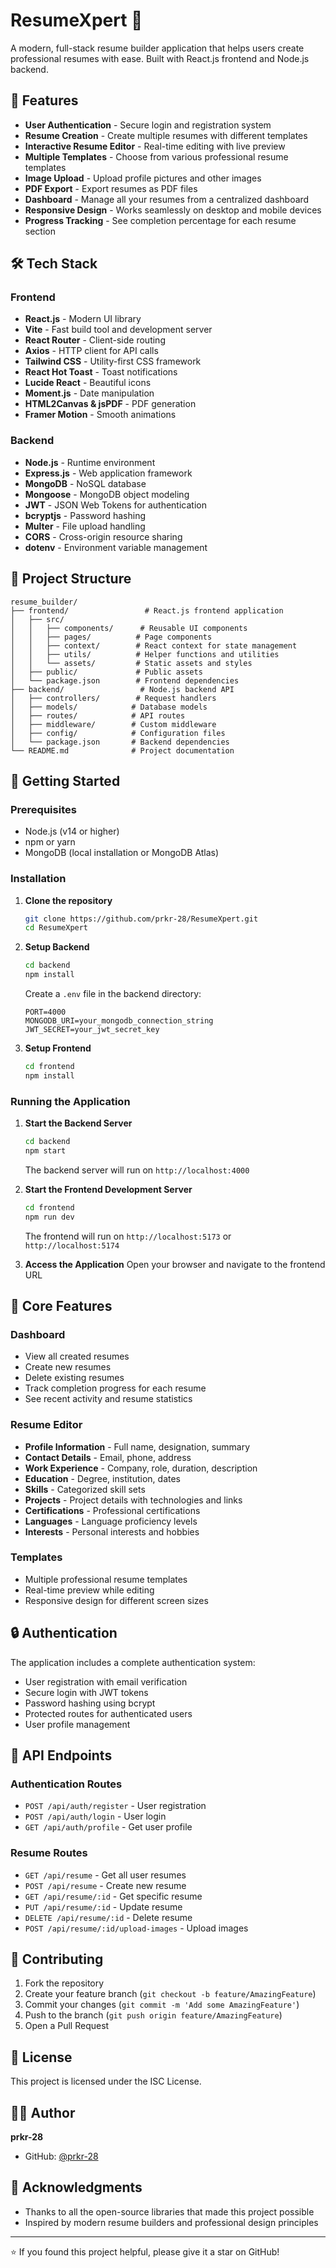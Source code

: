 # ResumeXpert 📄

A modern, full-stack resume builder application that helps users create professional resumes with ease. Built with React.js frontend and Node.js backend.

## 🚀 Features

-  **User Authentication** - Secure login and registration system
-  **Resume Creation** - Create multiple resumes with different templates
-  **Interactive Resume Editor** - Real-time editing with live preview
-  **Multiple Templates** - Choose from various professional resume templates
-  **Image Upload** - Upload profile pictures and other images
-  **PDF Export** - Export resumes as PDF files
-  **Dashboard** - Manage all your resumes from a centralized dashboard
-  **Responsive Design** - Works seamlessly on desktop and mobile devices
-  **Progress Tracking** - See completion percentage for each resume section

## 🛠️ Tech Stack

### Frontend

-  **React.js** - Modern UI library
-  **Vite** - Fast build tool and development server
-  **React Router** - Client-side routing
-  **Axios** - HTTP client for API calls
-  **Tailwind CSS** - Utility-first CSS framework
-  **React Hot Toast** - Toast notifications
-  **Lucide React** - Beautiful icons
-  **Moment.js** - Date manipulation
-  **HTML2Canvas & jsPDF** - PDF generation
-  **Framer Motion** - Smooth animations

### Backend

-  **Node.js** - Runtime environment
-  **Express.js** - Web application framework
-  **MongoDB** - NoSQL database
-  **Mongoose** - MongoDB object modeling
-  **JWT** - JSON Web Tokens for authentication
-  **bcryptjs** - Password hashing
-  **Multer** - File upload handling
-  **CORS** - Cross-origin resource sharing
-  **dotenv** - Environment variable management

## 📁 Project Structure

```
resume_builder/
├── frontend/                 # React.js frontend application
│   ├── src/
│   │   ├── components/      # Reusable UI components
│   │   ├── pages/          # Page components
│   │   ├── context/        # React context for state management
│   │   ├── utils/          # Helper functions and utilities
│   │   └── assets/         # Static assets and styles
│   ├── public/             # Public assets
│   └── package.json        # Frontend dependencies
├── backend/                 # Node.js backend API
│   ├── controllers/        # Request handlers
│   ├── models/            # Database models
│   ├── routes/            # API routes
│   ├── middleware/        # Custom middleware
│   ├── config/            # Configuration files
│   └── package.json       # Backend dependencies
└── README.md              # Project documentation
```

## 🚦 Getting Started

### Prerequisites

-  Node.js (v14 or higher)
-  npm or yarn
-  MongoDB (local installation or MongoDB Atlas)

### Installation

1. **Clone the repository**

   ```bash
   git clone https://github.com/prkr-28/ResumeXpert.git
   cd ResumeXpert
   ```

2. **Setup Backend**

   ```bash
   cd backend
   npm install
   ```

   Create a `.env` file in the backend directory:

   ```env
   PORT=4000
   MONGODB_URI=your_mongodb_connection_string
   JWT_SECRET=your_jwt_secret_key
   ```

3. **Setup Frontend**
   ```bash
   cd frontend
   npm install
   ```

### Running the Application

1. **Start the Backend Server**

   ```bash
   cd backend
   npm start
   ```

   The backend server will run on `http://localhost:4000`

2. **Start the Frontend Development Server**

   ```bash
   cd frontend
   npm run dev
   ```

   The frontend will run on `http://localhost:5173` or `http://localhost:5174`

3. **Access the Application**
   Open your browser and navigate to the frontend URL

## 🎯 Core Features

### Dashboard

-  View all created resumes
-  Create new resumes
-  Delete existing resumes
-  Track completion progress for each resume
-  See recent activity and resume statistics

### Resume Editor

-  **Profile Information** - Full name, designation, summary
-  **Contact Details** - Email, phone, address
-  **Work Experience** - Company, role, duration, description
-  **Education** - Degree, institution, dates
-  **Skills** - Categorized skill sets
-  **Projects** - Project details with technologies and links
-  **Certifications** - Professional certifications
-  **Languages** - Language proficiency levels
-  **Interests** - Personal interests and hobbies

### Templates

-  Multiple professional resume templates
-  Real-time preview while editing
-  Responsive design for different screen sizes

## 🔒 Authentication

The application includes a complete authentication system:

-  User registration with email verification
-  Secure login with JWT tokens
-  Password hashing using bcrypt
-  Protected routes for authenticated users
-  User profile management

## 📱 API Endpoints

### Authentication Routes

-  `POST /api/auth/register` - User registration
-  `POST /api/auth/login` - User login
-  `GET /api/auth/profile` - Get user profile

### Resume Routes

-  `GET /api/resume` - Get all user resumes
-  `POST /api/resume` - Create new resume
-  `GET /api/resume/:id` - Get specific resume
-  `PUT /api/resume/:id` - Update resume
-  `DELETE /api/resume/:id` - Delete resume
-  `POST /api/resume/:id/upload-images` - Upload images

## 🤝 Contributing

1. Fork the repository
2. Create your feature branch (`git checkout -b feature/AmazingFeature`)
3. Commit your changes (`git commit -m 'Add some AmazingFeature'`)
4. Push to the branch (`git push origin feature/AmazingFeature`)
5. Open a Pull Request

## 📝 License

This project is licensed under the ISC License.

## 👨‍💻 Author

**prkr-28**

-  GitHub: [@prkr-28](https://github.com/prkr-28)

## 🙏 Acknowledgments

-  Thanks to all the open-source libraries that made this project possible
-  Inspired by modern resume builders and professional design principles

---

⭐ If you found this project helpful, please give it a star on GitHub!
